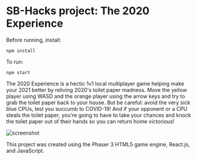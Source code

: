 # SB-Hacks project: The 2020 Experience

Before running, install:
<pre><code>npm install
</code></pre>

To run:
<pre><code>npm start
</code></pre>


The 2020 Experience is a hectic 1v1 local multiplayer game helping make your 2021 better by reliving 2020's toilet paper madness. Move the yellow player using WASD and the orange player using the arrow keys and try to grab the toilet paper back to your house. But be careful: avoid the very sick blue CPUs, lest you succumb to COVID-19! And if your opponent or a CPU steals the toilet paper, you're going to have to take your chances and knock the toilet paper out of their hands so you can return home victorious!

![screenshot](https://github.com/danielsdai/SB-Hacks/blob/main/screenshot.JPG)

This project was created using the Phaser 3 HTML5 game engine, React.js, and JavaScript.

